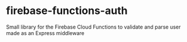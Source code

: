 # firebase-functions-auth
Small library for the Firebase Cloud Functions to validate and parse user made as an Express middleware
